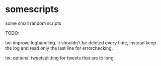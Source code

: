 somescripts
===========

some small random scripts


TODO:

tw: improve loghandling. it shouldn't be deleted every time, instead keep the log and read only the last line for errorchecking.

tw: optional tweetsplitting for tweets that are to long.

